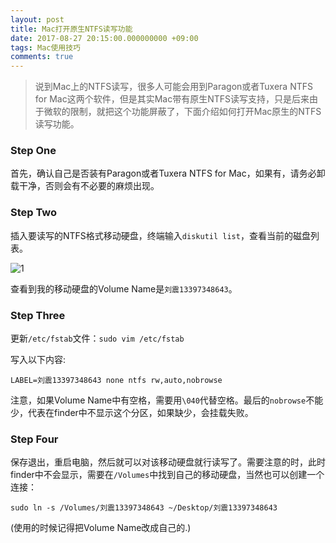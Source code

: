 ```yaml
---
layout: post
title: Mac打开原生NTFS读写功能
date: 2017-08-27 20:15:00.000000000 +09:00
tags: Mac使用技巧
comments: true
---
```




> 说到Mac上的NTFS读写，很多人可能会用到Paragon或者Tuxera NTFS for Mac这两个软件，但是其实Mac带有原生NTFS读写支持，只是后来由于微软的限制，就把这个功能屏蔽了，下面介绍如何打开Mac原生的NTFS读写功能。

### Step One

首先，确认自己是否装有Paragon或者Tuxera NTFS for Mac，如果有，请务必卸载干净，否则会有不必要的麻烦出现。

### Step Two

插入要读写的NTFS格式移动硬盘，终端输入`diskutil list`，查看当前的磁盘列表。

![1](https://github.com/Pea-Shooter/Pea-Shooter.github.io/raw/master/images/blog/2017-08-27/1.png)

查看到我的移动硬盘的Volume Name是`刘震13397348643`。

### Step Three

更新`/etc/fstab`文件：`sudo vim /etc/fstab`

写入以下内容:

```shell
LABEL=刘震13397348643 none ntfs rw,auto,nobrowse
```

注意，如果Volume Name中有空格，需要用`\040`代替空格。最后的`nobrowse`不能少，代表在finder中不显示这个分区，如果缺少，会挂载失败。

### Step Four

保存退出，重启电脑，然后就可以对该移动硬盘就行读写了。需要注意的时，此时finder中不会显示，需要在`/Volumes`中找到自己的移动硬盘，当然也可以创建一个连接：

```shell
sudo ln -s /Volumes/刘震13397348643 ~/Desktop/刘震13397348643
```

(使用的时候记得把Volume Name改成自己的.)